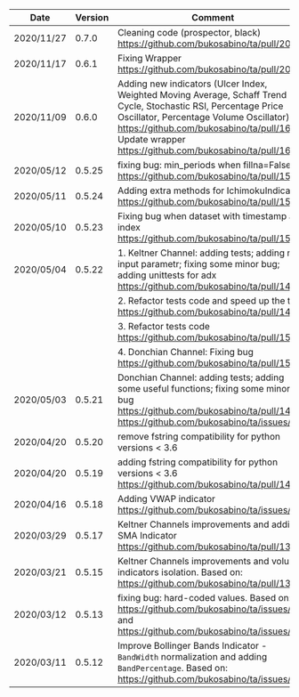 | Date | Version | Comment |
| ------------- | ------------- | ------------- |
| 2020/11/27 | 0.7.0 | Cleaning code (prospector, black) https://github.com/bukosabino/ta/pull/209 |
| 2020/11/17 | 0.6.1 | Fixing Wrapper https://github.com/bukosabino/ta/pull/204 |
| 2020/11/09 | 0.6.0 | Adding new indicators (Ulcer Index, Weighted Moving Average, Schaff Trend Cycle, Stochastic RSI, Percentage Price Oscillator, Percentage Volume Oscillator) https://github.com/bukosabino/ta/pull/167; Update wrapper https://github.com/bukosabino/ta/pull/166 |
| 2020/05/12 | 0.5.25 | fixing bug: min_periods when fillna=False https://github.com/bukosabino/ta/pull/158 |
| 2020/05/11 | 0.5.24 | Adding extra methods for IchimokuIndicator https://github.com/bukosabino/ta/pull/156 |
| 2020/05/10 | 0.5.23 | Fixing bug when dataset with timestamp as index https://github.com/bukosabino/ta/pull/154 |
| 2020/05/04 | 0.5.22 | 1. Keltner Channel: adding tests; adding n atr input parametr; fixing some minor bug; adding unittests for adx https://github.com/bukosabino/ta/pull/148 |
|            |        | 2. Refactor tests code and speed up the tests https://github.com/bukosabino/ta/pull/149 |
|            |        | 3. Refactor tests code https://github.com/bukosabino/ta/pull/150 |
|            |        | 4. Donchian Channel: Fixing bug https://github.com/bukosabino/ta/pull/151 |
| 2020/05/03 | 0.5.21 | Donchian Channel: adding tests; adding some useful functions; fixing some minor bug https://github.com/bukosabino/ta/pull/147 https://github.com/bukosabino/ta/issues/133 |
| 2020/04/20 | 0.5.20 | remove fstring compatibility for python versions < 3.6  |
| 2020/04/20 | 0.5.19 | adding fstring compatibility for python versions < 3.6 https://github.com/bukosabino/ta/pull/141  |
| 2020/04/16 | 0.5.18 | Adding VWAP indicator https://github.com/bukosabino/ta/issues/130  |
| 2020/03/29 | 0.5.17 | Keltner Channels improvements and adding SMA Indicator https://github.com/bukosabino/ta/pull/135  |
| 2020/03/21 | 0.5.15 | Keltner Channels improvements and volume indicators isolation. Based on: https://github.com/bukosabino/ta/pull/131 |
| 2020/03/12 | 0.5.13 | fixing bug: hard-coded values. Based on: https://github.com/bukosabino/ta/issues/114 and https://github.com/bukosabino/ta/issues/115 |
| 2020/03/11 | 0.5.12 | Improve Bollinger Bands Indicator - `BandWidth` normalization and adding `BandPercentage`. Based on: https://github.com/bukosabino/ta/issues/121 |
